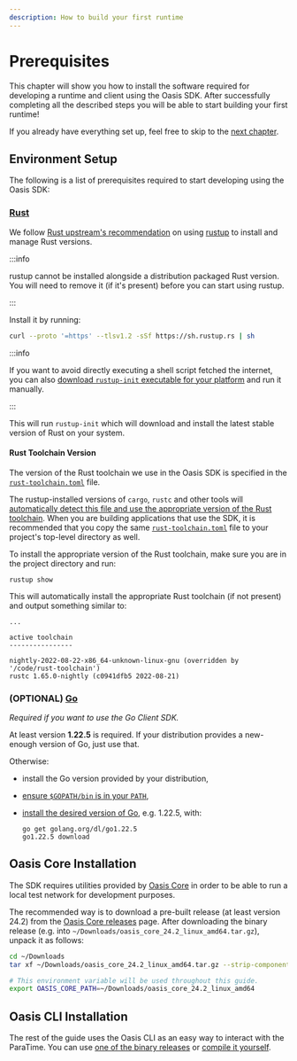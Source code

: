 ```yaml
---
description: How to build your first runtime
---
```


# Prerequisites

This chapter will show you how to install the software required for developing
a runtime and client using the Oasis SDK. After successfully completing all the
described steps you will be able to start building your first runtime!

If you already have everything set up, feel free to skip to the [next chapter].

[next chapter]: minimal-runtime.md

## Environment Setup

The following is a list of prerequisites required to start developing using the
Oasis SDK:

### [Rust]

We follow [Rust upstream's recommendation][rust-upstream-rustup] on using
[rustup] to install and manage Rust versions.

:::info

rustup cannot be installed alongside a distribution packaged Rust version. You
will need to remove it (if it's present) before you can start using rustup.

:::

Install it by running:

```bash
curl --proto '=https' --tlsv1.2 -sSf https://sh.rustup.rs | sh
```

:::info

If you want to avoid directly executing a shell script fetched the
internet, you can also [download `rustup-init` executable for your platform]
and run it manually.

:::

This will run `rustup-init` which will download and install the latest stable
version of Rust on your system.

#### Rust Toolchain Version

The version of the Rust toolchain we use in the Oasis SDK is specified in the
[`rust-toolchain.toml`] file.

The rustup-installed versions of `cargo`, `rustc` and other tools will
[automatically detect this file and use the appropriate version of the Rust
toolchain][rust-toolchain-precedence]. When you are building applications that
use the SDK, it is recommended that you copy the same [`rust-toolchain.toml`]
file to your project's top-level directory as well.

To install the appropriate version of the Rust toolchain, make sure you are
in the project directory and run:

```
rustup show
```

This will automatically install the appropriate Rust toolchain (if not
present) and output something similar to:

```
...

active toolchain
----------------

nightly-2022-08-22-x86_64-unknown-linux-gnu (overridden by '/code/rust-toolchain')
rustc 1.65.0-nightly (c0941dfb5 2022-08-21)
```

<!-- markdownlint-disable line-length -->
[rustup]: https://rustup.rs/
[rust-upstream-rustup]: https://www.rust-lang.org/tools/install
[download `rustup-init` executable for your platform]: https://rust-lang.github.io/rustup/installation/other.html
[Rust]: https://www.rust-lang.org/
[`rust-toolchain.toml`]: https://github.com/oasisprotocol/oasis-sdk/tree/main/rust-toolchain.toml
[rust-toolchain-precedence]: https://github.com/rust-lang/rustup/blob/master/README.md#override-precedence
<!-- markdownlint-enable line-length -->

### (OPTIONAL) [Go]

_Required if you want to use the Go Client SDK._

At least version **1.22.5** is required. If your distribution provides a
new-enough version of Go, just use that.

Otherwise:

* install the Go version provided by your distribution,
* [ensure `$GOPATH/bin` is in your `PATH`],
* [install the desired version of Go], e.g. 1.22.5, with:

  ```
  go get golang.org/dl/go1.22.5
  go1.22.5 download
    ```

<!-- markdownlint-disable line-length -->
[Go]: https://golang.org
[ensure `$GOPATH/bin` is in your `PATH`]: https://tip.golang.org/doc/code.html#GOPATH
[install the desired version of Go]: https://golang.org/doc/install#extra_versions
<!-- markdownlint-enable line-length -->

## Oasis Core Installation

The SDK requires utilities provided by [Oasis Core] in order to be able to run
a local test network for development purposes.

The recommended way is to download a pre-built release (at least version
24.2) from the [Oasis Core releases] page. After downloading the binary
release (e.g. into `~/Downloads/oasis_core_24.2_linux_amd64.tar.gz`), unpack
it as follows:

```bash
cd ~/Downloads
tar xf ~/Downloads/oasis_core_24.2_linux_amd64.tar.gz --strip-components=1

# This environment variable will be used throughout this guide.
export OASIS_CORE_PATH=~/Downloads/oasis_core_24.2_linux_amd64
```

[Oasis Core]: https://github.com/oasisprotocol/oasis-core
[Oasis Core releases]: https://github.com/oasisprotocol/oasis-core/releases

## Oasis CLI Installation

The rest of the guide uses the Oasis CLI as an easy way to interact with the
ParaTime. You can use [one of the binary releases] or [compile it yourself].

<!-- markdownlint-disable line-length -->
[one of the binary releases]: https://github.com/oasisprotocol/cli/releases
[compile it yourself]: https://github.com/oasisprotocol/cli/blob/master/README.md
<!-- markdownlint-enable line-length -->
